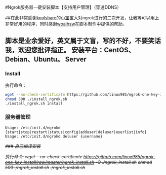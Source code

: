 #Ngrok服务器一键安装脚本【支持用户管理】（穿透DDNS）

##在此非常感谢[koolshare](http://koolshare.cn/forum-72-1.html)的[小宝](http://koolshare.cn/space-uid-2380.html)宝大对ngrok进行的二次开发，让我等可以用上非常好用的程序，同时感谢[woaihsw](http://koolshare.cn/space-uid-13735.html)在脚本制作中提供的帮助。

脚本是业余爱好，英文属于文盲，写的不好，不要笑话我，欢迎您批评指正。
安装平台：CentOS、Debian、Ubuntu。
Server
------
### Install
执行命令：
```Bash
wget --no-check-certificate https://github.com/linux985/ngrok-one-key-install/raw/master/install_ngrok.sh -O ./install_ngrok.sh
chmod 500 ./install_ngrok.sh
./install_ngrok.sh install	
```
### 服务器管理

	Usage: /etc/init.d/ngrokd {start|stop|restart|status|config|adduser|deluser|userlist|info}
	Usage: /etc/init.d/ngrokd deluser {username}

~~*### 自己编译安装*~~

~~*执行命令:*~~
~~*wget --no-check-certificate https://github.com/linux985/ngrok-one-key-install/raw/master/ngrok_install.sh -O ./ngrok_install.sh*~~
~~*chmod 500 ./ngrok_install.sh*~~
~~*./ngrok_install.sh*~~
